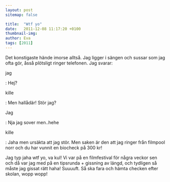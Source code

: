```yaml
---
layout: post
sitemap: false

title:  "Wtf yo"
date:   2011-12-08 11:17:20 +0100
thumbnail-img: 
author: Eva
tags: [2011]
---
```


Det konstigaste hände imorse alltså. Jag ligger i sängen och sussar som jag ofta gör, åsså plötsligt ringer telefonen. Jag svarar:

jag

: Hej?

kille

: Men hallådär! Stör jag? 

Jag

: Nja jag sover men..hehe

kille

: Jaha men ursäkta att jag stör. Men saken är den att jag ringer från filmpool norr och du har vunnit en biocheck på 300 kr!

Jag typ jaha wtf yo, va kul! Vi var på en filmfestival för några veckor sen och då var jag med på en tipsrunda + gissning av längd, och tydligen så måste jag gissat rätt haha! Suuuuft. Så ska fara och hämta checken efter skolan, wopp wopp!

